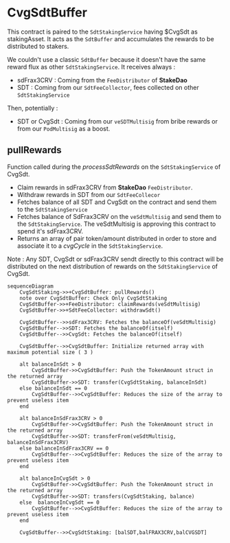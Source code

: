 # CvgSdtBuffer

This contract is paired to the `SdtStakingService` having $CvgSdt as stakingAsset. It acts as the `SdtBuffer` and accumulates the rewards to be distributed to stakers.

We couldn't use a classic `SdtBuffer` because it doesn't have the same reward flux as other `SdtStakingService`. It receives always :

- sdFrax3CRV : Coming from the `FeeDistributor` of **StakeDao**
- SDT : Coming from our `SdtFeeCollector`, fees collected on other `SdtStakingService`

Then, potentially :

- SDT or CvgSdt : Coming from our `veSDTMultisig` from bribe rewards or from our `PodMultisig` as a boost.

## pullRewards

Function called during the _processSdtRewards_ on the `SdtStakingService` of CvgSdt.

- Claim rewards in sdFrax3CRV from **StakeDao** `FeeDistributor`.
- Withdraw rewards in SDT from our `SdtFeeCollecor`
- Fetches balance of all SDT and CvgSdt on the contract and send them to the `SdtStakingService`
- Fetches balance of SdFrax3CRV on the `veSdtMultisig` and send them to the `SdtStakingService`. The veSdtMultisig is approving this contract to spend it's sdFrax3CRV.
- Returns an array of pair token/amount distributed in order to store and associate it to a _cvgCycle_ in the `SdtStakingService`.

Note : Any SDT, CvgSdt or sdFrax3CRV sendt directly to this contract will be distributed on the next distribution of rewards on the `SdtStakingService` of CvgSdt.

```mermaid
sequenceDiagram
    CvgSdtStaking->>+CvgSdtBuffer: pullRewards()
    note over CvgSdtBuffer: Check Only CvgSdtStaking
    CvgSdtBuffer->>+FeeDistributor: claimRewards(veSdtMultisig)
    CvgSdtBuffer->>+SdtFeeCollector: withdrawSdt()

    CvgSdtBuffer-->>sdFrax3CRV: Fetches the balanceOf(veSdtMultisig)
    CvgSdtBuffer-->>SDT: Fetches the balanceOf(itself)
    CvgSdtBuffer-->>CvgSdt: Fetches the balanceOf(itself)

    CvgSdtBuffer-->>CvgSdtBuffer: Initialize returned array with maximum potential size ( 3 )

    alt balanceInSdt > 0
        CvgSdtBuffer->>CvgSdtBuffer: Push the TokenAmount struct in the returned array
        CvgSdtBuffer->>SDT: transfer(CvgSdtStaking, balanceInSdt)
    else balanceInSdt == 0
        CvgSdtBuffer-->>CvgSdtBuffer: Reduces the size of the array to prevent useless item
    end

    alt balanceInSdFrax3CRV > 0
        CvgSdtBuffer->>CvgSdtBuffer: Push the TokenAmount struct in the returned array
        CvgSdtBuffer->>SDT: transferFrom(veSdtMultisig, balanceInSdFrax3CRV)
    else balanceInSdFrax3CRV == 0
        CvgSdtBuffer-->>CvgSdtBuffer: Reduces the size of the array to prevent useless item
    end

    alt balanceInCvgSdt > 0
        CvgSdtBuffer->>CvgSdtBuffer: Push the TokenAmount struct in the returned array
        CvgSdtBuffer->>SDT: transfers(CvgSdtStaking, balance)
    else  balanceInCvgSdt == 0
        CvgSdtBuffer-->>CvgSdtBuffer: Reduces the size of the array to prevent useless item
    end

    CvgSdtBuffer-->>CvgSdtStaking: [balSDT,balFRAX3CRV,balCVGSDT]
```
